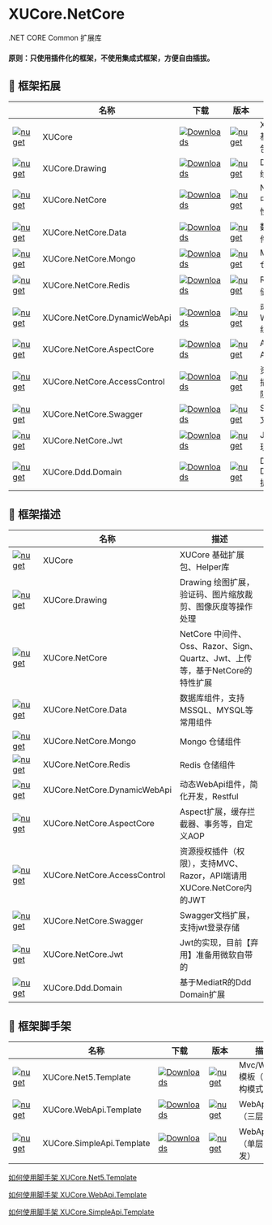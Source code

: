 ﻿# XUCore.NetCore

.NET CORE Common 扩展库


#### 原则：只使用插件化的框架，不使用集成式框架，方便自由插拔。


## 🥥 框架拓展

|																																		| 名称								|下载																																			| 版本																																								| 描述						|
| ------------------------------------------------------------------------------------------------------------------------------------  | --------------------------------- | --------------------------------------------------------------------------------------------------------------------------------------------- | ----------------------------------------------------------------------------------------------------------------------------------------------------------------- | ------------------------- |
| [![nuget](https://shields.io/badge/-Nuget-blue?cacheSeconds=604800)](https://www.nuget.org/packages/XUCore)							| XUCore							| [![Downloads](https://img.shields.io/nuget/dt/XUCore.svg)](https://nuget.org/packages/XUCore)													| [![nuget](https://img.shields.io/nuget/v/XUCore.svg?cacheSeconds=10800)](https://www.nuget.org/packages/XUCore)													| XUCore 基础扩展包			|
| [![nuget](https://shields.io/badge/-Nuget-blue?cacheSeconds=604800)](https://www.nuget.org/packages/XUCore.Drawing)					| XUCore.Drawing					| [![Downloads](https://img.shields.io/nuget/dt/XUCore.Drawing.svg)](https://nuget.org/packages/XUCore.Drawing)									| [![nuget](https://img.shields.io/nuget/v/XUCore.Drawing.svg?cacheSeconds=10800)](https://www.nuget.org/packages/XUCore.Drawing)									| Drawing 绘图扩展			|
| [![nuget](https://shields.io/badge/-Nuget-blue?cacheSeconds=604800)](https://www.nuget.org/packages/XUCore.NetCore)					| XUCore.NetCore					| [![Downloads](https://img.shields.io/nuget/dt/XUCore.NetCore.svg)](https://nuget.org/packages/XUCore.NetCore)									| [![nuget](https://img.shields.io/nuget/v/XUCore.NetCore.svg?cacheSeconds=10800)](https://www.nuget.org/packages/XUCore.NetCore)									| NetCore 中间件特性扩展		|
| [![nuget](https://shields.io/badge/-Nuget-blue?cacheSeconds=604800)](https://www.nuget.org/packages/XUCore.NetCore.Data)				| XUCore.NetCore.Data				| [![Downloads](https://img.shields.io/nuget/dt/XUCore.NetCore.Data.svg)](https://nuget.org/packages/XUCore.NetCore.Data)						| [![nuget](https://img.shields.io/nuget/v/XUCore.NetCore.Data.svg?cacheSeconds=10800)](https://www.nuget.org/packages/XUCore.NetCore.Data)							| 数据库组件					|
| [![nuget](https://shields.io/badge/-Nuget-blue?cacheSeconds=604800)](https://www.nuget.org/packages/XUCore.NetCore.Mongo)				| XUCore.NetCore.Mongo				| [![Downloads](https://img.shields.io/nuget/dt/XUCore.NetCore.Mongo.svg)](https://nuget.org/packages/XUCore.NetCore.Mongo)						| [![nuget](https://img.shields.io/nuget/v/XUCore.NetCore.Mongo.svg?cacheSeconds=10800)](https://www.nuget.org/packages/XUCore.NetCore.Mongo)						| Mongo 仓储组件				|
| [![nuget](https://shields.io/badge/-Nuget-blue?cacheSeconds=604800)](https://www.nuget.org/packages/XUCore.NetCore.Redis)				| XUCore.NetCore.Redis				| [![Downloads](https://img.shields.io/nuget/dt/XUCore.NetCore.Redis.svg)](https://nuget.org/packages/XUCore.NetCore.Redis)						| [![nuget](https://img.shields.io/nuget/v/XUCore.NetCore.Redis.svg?cacheSeconds=10800)](https://www.nuget.org/packages/XUCore.NetCore.Redis)						| Redis 仓储组件				|
| [![nuget](https://shields.io/badge/-Nuget-blue?cacheSeconds=604800)](https://www.nuget.org/packages/XUCore.NetCore.DynamicWebApi)		| XUCore.NetCore.DynamicWebApi      | [![Downloads](https://img.shields.io/nuget/dt/XUCore.NetCore.DynamicWebApi.svg)](https://nuget.org/packages/XUCore.NetCore.DynamicWebApi)		| [![nuget](https://img.shields.io/nuget/v/XUCore.NetCore.DynamicWebApi.svg?cacheSeconds=10800)](https://www.nuget.org/packages/XUCore.NetCore.DynamicWebApi)		| 动态WebApi组件				|
| [![nuget](https://shields.io/badge/-Nuget-blue?cacheSeconds=604800)](https://www.nuget.org/packages/XUCore.NetCore.AspectCore)		| XUCore.NetCore.AspectCore			| [![Downloads](https://img.shields.io/nuget/dt/XUCore.NetCore.AspectCore.svg)](https://nuget.org/packages/XUCore.NetCore.AspectCore)			| [![nuget](https://img.shields.io/nuget/v/XUCore.NetCore.AspectCore.svg?cacheSeconds=10800)](https://www.nuget.org/packages/XUCore.NetCore.AspectCore)				| Aspect AOP扩展				|
| [![nuget](https://shields.io/badge/-Nuget-blue?cacheSeconds=604800)](https://www.nuget.org/packages/XUCore.NetCore.AccessControl)		| XUCore.NetCore.AccessControl		| [![Downloads](https://img.shields.io/nuget/dt/XUCore.NetCore.AccessControl.svg)](https://nuget.org/packages/XUCore.NetCore.AccessControl)		| [![nuget](https://img.shields.io/nuget/v/XUCore.NetCore.AccessControl.svg?cacheSeconds=10800)](https://www.nuget.org/packages/XUCore.NetCore.AccessControl)		| 资源授权插件（权限）		|
| [![nuget](https://shields.io/badge/-Nuget-blue?cacheSeconds=604800)](https://www.nuget.org/packages/XUCore.NetCore.Swagger)			| XUCore.NetCore.Swagger			| [![Downloads](https://img.shields.io/nuget/dt/XUCore.NetCore.Swagger.svg)](https://nuget.org/packages/XUCore.NetCore.Swagger)					| [![nuget](https://img.shields.io/nuget/v/XUCore.NetCore.Swagger.svg?cacheSeconds=10800)](https://www.nuget.org/packages/XUCore.NetCore.Swagger)					| Swagger文档扩展			|
| [![nuget](https://shields.io/badge/-Nuget-blue?cacheSeconds=604800)](https://www.nuget.org/packages/XUCore.NetCore.Jwt)				| XUCore.NetCore.Jwt				| [![Downloads](https://img.shields.io/nuget/dt/XUCore.NetCore.Jwt.svg)](https://nuget.org/packages/XUCore.NetCore.Jwt)							| [![nuget](https://img.shields.io/nuget/v/XUCore.NetCore.Jwt.svg?cacheSeconds=10800)](https://www.nuget.org/packages/XUCore.NetCore.Jwt)							| Jwt的实现					|
| [![nuget](https://shields.io/badge/-Nuget-blue?cacheSeconds=604800)](https://www.nuget.org/packages/XUCore.Ddd.Domain)				| XUCore.Ddd.Domain					| [![Downloads](https://img.shields.io/nuget/dt/XUCore.Ddd.Domain.svg)](https://nuget.org/packages/XUCore.Ddd.Domain)							| [![nuget](https://img.shields.io/nuget/v/XUCore.Ddd.Domain.svg?cacheSeconds=10800)](https://www.nuget.org/packages/XUCore.Ddd.Domain)								| Ddd Domain扩展				|


## 🥥 框架描述

|																																		| 名称								| 描述																				|
| ------------------------------------------------------------------------------------------------------------------------------------  | --------------------------------- | ----------------------------------------------------------------------------------|
| [![nuget](https://shields.io/badge/-Nuget-blue?cacheSeconds=604800)](https://www.nuget.org/packages/XUCore)							| XUCore							| XUCore 基础扩展包、Helper库														|
| [![nuget](https://shields.io/badge/-Nuget-blue?cacheSeconds=604800)](https://www.nuget.org/packages/XUCore.Drawing)					| XUCore.Drawing					| Drawing 绘图扩展，验证码、图片缩放裁剪、图像灰度等操作处理							|
| [![nuget](https://shields.io/badge/-Nuget-blue?cacheSeconds=604800)](https://www.nuget.org/packages/XUCore.NetCore)					| XUCore.NetCore					| NetCore 中间件、Oss、Razor、Sign、Quartz、Jwt、上传等，基于NetCore的特性扩展			|
| [![nuget](https://shields.io/badge/-Nuget-blue?cacheSeconds=604800)](https://www.nuget.org/packages/XUCore.NetCore.Data)				| XUCore.NetCore.Data				| 数据库组件，支持MSSQL、MYSQL等常用组件												|
| [![nuget](https://shields.io/badge/-Nuget-blue?cacheSeconds=604800)](https://www.nuget.org/packages/XUCore.NetCore.Mongo)				| XUCore.NetCore.Mongo				| Mongo 仓储组件																		|
| [![nuget](https://shields.io/badge/-Nuget-blue?cacheSeconds=604800)](https://www.nuget.org/packages/XUCore.NetCore.Redis)				| XUCore.NetCore.Redis				| Redis 仓储组件																		|
| [![nuget](https://shields.io/badge/-Nuget-blue?cacheSeconds=604800)](https://www.nuget.org/packages/XUCore.NetCore.DynamicWebApi)		| XUCore.NetCore.DynamicWebApi		| 动态WebApi组件，简化开发，Restful													|
| [![nuget](https://shields.io/badge/-Nuget-blue?cacheSeconds=604800)](https://www.nuget.org/packages/XUCore.NetCore.AspectCore)		| XUCore.NetCore.AspectCore			| Aspect扩展，缓存拦截器、事务等，自定义AOP											|
| [![nuget](https://shields.io/badge/-Nuget-blue?cacheSeconds=604800)](https://www.nuget.org/packages/XUCore.NetCore.AccessControl)		| XUCore.NetCore.AccessControl		| 资源授权插件（权限），支持MVC、Razor，API端请用XUCore.NetCore内的JWT					|
| [![nuget](https://shields.io/badge/-Nuget-blue?cacheSeconds=604800)](https://www.nuget.org/packages/XUCore.NetCore.Swagger)			| XUCore.NetCore.Swagger			| Swagger文档扩展，支持jwt登录存储													|
| [![nuget](https://shields.io/badge/-Nuget-blue?cacheSeconds=604800)](https://www.nuget.org/packages/XUCore.NetCore.Jwt)				| XUCore.NetCore.Jwt				| Jwt的实现，目前【弃用】准备用微软自带的												|
| [![nuget](https://shields.io/badge/-Nuget-blue?cacheSeconds=604800)](https://www.nuget.org/packages/XUCore.Ddd.Domain)				| XUCore.Ddd.Domain					| 基于MediatR的Ddd Domain扩展														|


## 🍄 框架脚手架

|																																		| 名称								| 下载																																		| 版本																																								| 描述										|
| ------------------------------------------------------------------------------------------------------------------------------------- | --------------------------------- | ----------------------------------------------------------------------------------------------------------------------------------------- | ----------------------------------------------------------------------------------------------------------------------------------------------------------------- | ----------------------------------------- |
| [![nuget](https://shields.io/badge/-Nuget-blue?cacheSeconds=604800)](https://www.nuget.org/packages/XUCore.Net5.Template)				| XUCore.Net5.Template				| [![Downloads](https://img.shields.io/nuget/dt/XUCore.Net5.Template.svg)](https://nuget.org/packages/XUCore.Net5.Template)					| [![nuget](https://img.shields.io/nuget/v/XUCore.Net5.Template.svg?cacheSeconds=10800)](https://www.nuget.org/packages/XUCore.Net5.Template)						| Mvc/WebApi 模板（Ddd架构模式）				|
| [![nuget](https://shields.io/badge/-Nuget-blue?cacheSeconds=604800)](https://www.nuget.org/packages/XUCore.WebApi.Template)			| XUCore.WebApi.Template			| [![Downloads](https://img.shields.io/nuget/dt/XUCore.WebApi.Template.svg)](https://nuget.org/packages/XUCore.WebApi.Template)				| [![nuget](https://img.shields.io/nuget/v/XUCore.WebApi.Template.svg?cacheSeconds=10800)](https://www.nuget.org/packages/XUCore.WebApi.Template)					| WebApi 模板（三层模式）						|
| [![nuget](https://shields.io/badge/-Nuget-blue?cacheSeconds=604800)](https://www.nuget.org/packages/XUCore.SimpleApi.Template)		| XUCore.SimpleApi.Template			| [![Downloads](https://img.shields.io/nuget/dt/XUCore.SimpleApi.Template.svg)](https://nuget.org/packages/XUCore.SimpleApi.Template)		| [![nuget](https://img.shields.io/nuget/v/XUCore.SimpleApi.Template.svg?cacheSeconds=10800)](https://www.nuget.org/packages/XUCore.SimpleApi.Template)				| WebApi 模板（单层快速开发）					|


[如何使用脚手架 XUCore.Net5.Template](https://github.com/xuyiazl/XUCore.NetCore/tree/master/template/XUCore.Net5.Template)

[如何使用脚手架 XUCore.WebApi.Template](https://github.com/xuyiazl/XUCore.NetCore/tree/master/template/XUCore.WebApi.Template)

[如何使用脚手架 XUCore.SimpleApi.Template](https://github.com/xuyiazl/XUCore.NetCore/tree/master/template/XUCore.SimpleApi.Template)